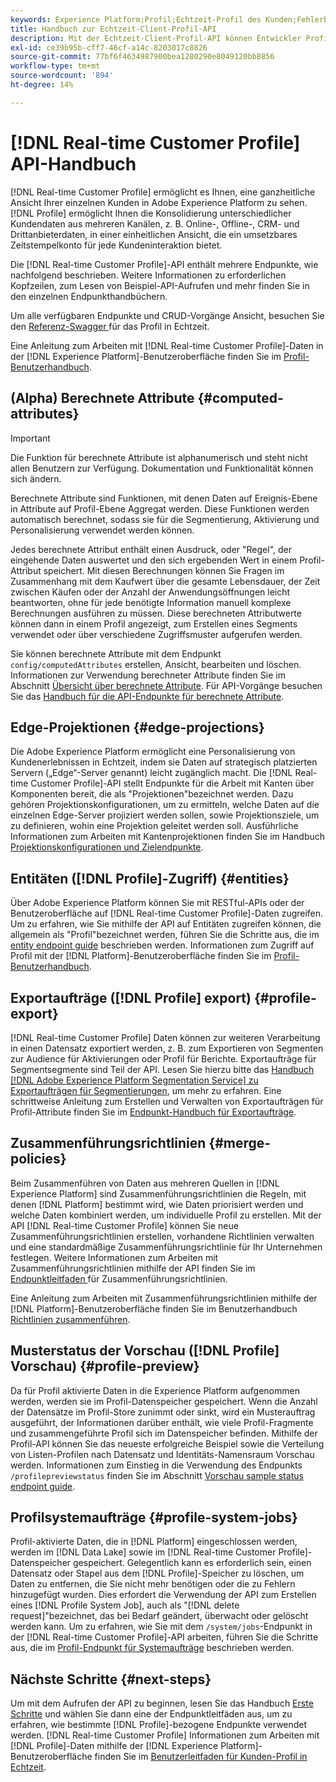 ```yaml
---
keywords: Experience Platform;Profil;Echtzeit-Profil des Kunden;Fehlerbehebung;API;Einheitliches Profil;Einheitliches Profil;Profil;RTCP;Profil aktivieren;Profil aktivieren
title: Handbuch zur Echtzeit-Client-Profil-API
description: Mit der Echtzeit-Client-Profil-API können Entwickler Profil-Daten, einschließlich Ansicht-Profilen, prüfen und bearbeiten, Zusammenführungsrichtlinien erstellen und aktualisieren, Profil- oder Musterdaten exportieren und löschen sowie Profil-Daten löschen, die nicht mehr benötigt werden oder fehlerhaft hinzugefügt wurden. In diesem Handbuch erfahren Sie, wie Sie wichtige Vorgänge mit der API durchführen.
exl-id: ce39b95b-cff7-46cf-a14c-8203017c8826
source-git-commit: 77bf6f4634987900bea1280290e8049120bb8856
workflow-type: tm+mt
source-wordcount: '894'
ht-degree: 14%

---
```


# [!DNL Real-time Customer Profile] API-Handbuch

[!DNL Real-time Customer Profile] ermöglicht es Ihnen, eine ganzheitliche Ansicht Ihrer einzelnen Kunden in Adobe Experience Platform zu sehen. [!DNL Profile] ermöglicht Ihnen die Konsolidierung unterschiedlicher Kundendaten aus mehreren Kanälen, z. B. Online-, Offline-, CRM- und Drittanbieterdaten, in einer einheitlichen Ansicht, die ein umsetzbares Zeitstempelkonto für jede Kundeninteraktion bietet.

Die [!DNL Real-time Customer Profile]-API enthält mehrere Endpunkte, wie nachfolgend beschrieben. Weitere Informationen zu erforderlichen Kopfzeilen, zum Lesen von Beispiel-API-Aufrufen und mehr finden Sie in den einzelnen Endpunkthandbüchern.[](getting-started.md)

Um alle verfügbaren Endpunkte und CRUD-Vorgänge Ansicht, besuchen Sie den [Referenz-Swagger ](https://www.adobe.io/apis/experienceplatform/home/api-reference.html#!acpdr/swagger-specs/real-time-customer-profile.yaml) für das Profil in Echtzeit.

Eine Anleitung zum Arbeiten mit [!DNL Real-time Customer Profile]-Daten in der [!DNL Experience Platform]-Benutzeroberfläche finden Sie im [Profil-Benutzerhandbuch](../ui/user-guide.md).

## (Alpha) Berechnete Attribute {#computed-attributes}

>[!IMPORTANT]
>
>Die Funktion für berechnete Attribute ist alphanumerisch und steht nicht allen Benutzern zur Verfügung. Dokumentation und Funktionalität können sich ändern.

Berechnete Attribute sind Funktionen, mit denen Daten auf Ereignis-Ebene in Attribute auf Profil-Ebene Aggregat werden. Diese Funktionen werden automatisch berechnet, sodass sie für die Segmentierung, Aktivierung und Personalisierung verwendet werden können.

Jedes berechnete Attribut enthält einen Ausdruck, oder &quot;Regel&quot;, der eingehende Daten auswertet und den sich ergebenden Wert in einem Profil-Attribut speichert. Mit diesen Berechnungen können Sie Fragen im Zusammenhang mit dem Kaufwert über die gesamte Lebensdauer, der Zeit zwischen Käufen oder der Anzahl der Anwendungsöffnungen leicht beantworten, ohne für jede benötigte Information manuell komplexe Berechnungen ausführen zu müssen. Diese berechneten Attributwerte können dann in einem Profil angezeigt, zum Erstellen eines Segments verwendet oder über verschiedene Zugriffsmuster aufgerufen werden.

Sie können berechnete Attribute mit dem Endpunkt `config/computedAttributes` erstellen, Ansicht, bearbeiten und löschen. Informationen zur Verwendung berechneter Attribute finden Sie im Abschnitt [Übersicht über berechnete Attribute](../computed-attributes/overview.md). Für API-Vorgänge besuchen Sie das [Handbuch für die API-Endpunkte für berechnete Attribute](../computed-attributes/ca-api.md).

## Edge-Projektionen {#edge-projections}

Die Adobe Experience Platform ermöglicht eine Personalisierung von Kundenerlebnissen in Echtzeit, indem sie Daten auf strategisch platzierten Servern („Edge“-Server genannt) leicht zugänglich macht. Die [!DNL Real-time Customer Profile]-API stellt Endpunkte für die Arbeit mit Kanten über Komponenten bereit, die als &quot;Projektionen&quot;bezeichnet werden. Dazu gehören Projektionskonfigurationen, um zu ermitteln, welche Daten auf die einzelnen Edge-Server projiziert werden sollen, sowie Projektionsziele, um zu definieren, wohin eine Projektion geleitet werden soll. Ausführliche Informationen zum Arbeiten mit Kantenprojektionen finden Sie im Handbuch [Projektionskonfigurationen und Zielendpunkte](edge-projections.md).

## Entitäten ([!DNL Profile]-Zugriff) {#entities}

Über Adobe Experience Platform können Sie mit RESTful-APIs oder der Benutzeroberfläche auf [!DNL Real-time Customer Profile]-Daten zugreifen. Um zu erfahren, wie Sie mithilfe der API auf Entitäten zugreifen können, die allgemein als &quot;Profil&quot;bezeichnet werden, führen Sie die Schritte aus, die im [entity endpoint guide](entities.md) beschrieben werden. Informationen zum Zugriff auf Profil mit der [!DNL Platform]-Benutzeroberfläche finden Sie im [Profil-Benutzerhandbuch](../ui/user-guide.md).

## Exportaufträge ([!DNL Profile] export) {#profile-export}

[!DNL Real-time Customer Profile] Daten können zur weiteren Verarbeitung in einen Datensatz exportiert werden, z. B. zum Exportieren von Segmenten zur Audience für Aktivierungen oder Profil für Berichte. Exportaufträge für Segmentsegmente sind Teil der API. Lesen Sie hierzu bitte das [Handbuch [!DNL Adobe Experience Platform Segmentation Service] zu Exportaufträgen für Segmentierungen](../../profile/api/export-jobs.md), um mehr zu erfahren. Eine schrittweise Anleitung zum Erstellen und Verwalten von Exportaufträgen für Profil-Attribute finden Sie im [Endpunkt-Handbuch für Exportaufträge](export-jobs.md).

## Zusammenführungsrichtlinien {#merge-policies}

Beim Zusammenführen von Daten aus mehreren Quellen in [!DNL Experience Platform] sind Zusammenführungsrichtlinien die Regeln, mit denen [!DNL Platform] bestimmt wird, wie Daten priorisiert werden und welche Daten kombiniert werden, um individuelle Profil zu erstellen. Mit der API [!DNL Real-time Customer Profile] können Sie neue Zusammenführungsrichtlinien erstellen, vorhandene Richtlinien verwalten und eine standardmäßige Zusammenführungsrichtlinie für Ihr Unternehmen festlegen. Weitere Informationen zum Arbeiten mit Zusammenführungsrichtlinien mithilfe der API finden Sie im [Endpunktleitfaden ](merge-policies.md) für Zusammenführungsrichtlinien.

Eine Anleitung zum Arbeiten mit Zusammenführungsrichtlinien mithilfe der [!DNL Platform]-Benutzeroberfläche finden Sie im Benutzerhandbuch [Richtlinien zusammenführen](../ui/merge-policies.md).

## Musterstatus der Vorschau ([!DNL Profile] Vorschau) {#profile-preview}

Da für Profil aktivierte Daten in die Experience Platform aufgenommen werden, werden sie im Profil-Datenspeicher gespeichert. Wenn die Anzahl der Datensätze im Profil-Store zunimmt oder sinkt, wird ein Musterauftrag ausgeführt, der Informationen darüber enthält, wie viele Profil-Fragmente und zusammengeführte Profil sich im Datenspeicher befinden. Mithilfe der Profil-API können Sie das neueste erfolgreiche Beispiel sowie die Verteilung von Listen-Profilen nach Datensatz und Identitäts-Namensraum Vorschau werden. Informationen zum Einstieg in die Verwendung des Endpunkts `/profilepreviewstatus` finden Sie im Abschnitt [Vorschau sample status endpoint guide](preview-sample-status.md).

## Profilsystemaufträge {#profile-system-jobs}

Profil-aktivierte Daten, die in [!DNL Platform] eingeschlossen werden, werden im [!DNL Data Lake] sowie im [!DNL Real-time Customer Profile]-Datenspeicher gespeichert. Gelegentlich kann es erforderlich sein, einen Datensatz oder Stapel aus dem [!DNL Profile]-Speicher zu löschen, um Daten zu entfernen, die Sie nicht mehr benötigen oder die zu Fehlern hinzugefügt wurden. Dies erfordert die Verwendung der API zum Erstellen eines [!DNL Profile System Job], auch als &quot;[!DNL delete request]&quot;bezeichnet, das bei Bedarf geändert, überwacht oder gelöscht werden kann. Um zu erfahren, wie Sie mit dem `/system/jobs`-Endpunkt in der [!DNL Real-time Customer Profile]-API arbeiten, führen Sie die Schritte aus, die im [Profil-Endpunkt für Systemaufträge](profile-system-jobs.md) beschrieben werden.

## Nächste Schritte {#next-steps}

Um mit dem Aufrufen der API zu beginnen, lesen Sie das Handbuch [Erste Schritte](getting-started.md) und wählen Sie dann eine der Endpunktleitfäden aus, um zu erfahren, wie bestimmte [!DNL Profile]-bezogene Endpunkte verwendet werden. [!DNL Real-time Customer Profile] Informationen zum Arbeiten mit [!DNL Profile]-Daten mithilfe der [!DNL Experience Platform]-Benutzeroberfläche finden Sie im [Benutzerleitfaden für Kunden-Profil in Echtzeit](../ui/user-guide.md).
